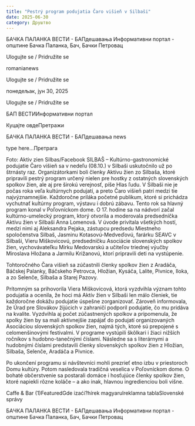 ```yaml
---
title: "Pestrý program podujatia Čaro višieň v Silbaši"
date: 2025-06-30
category: Друштво
---
```


БАЧКА ПАЛАНКА ВЕСТИ - БАПдешавања Информативни портал - општине Бачка Паланка, Бач, Бачки Петровац

Ulogujte se / Pridružite se

romanianews

Ulogujte se / Pridružite se

понедељак, јун 30, 2025

Ulogujte se / Pridružite se

БАП ВЕСТИИнформативни портал

Куцајте овдеПретражи

БАЧКА ПАЛАНКА ВЕСТИ - БАПдешавања news

type here...Претрага

Foto: Aktiv zien Silbas/Facebook
            SILBAŠ – Kultúrno-gastronomické podujatie Čaro višieň sa v nedeľu (08.10.) v Silbaši uskutočnilo už po štrnásty raz. Organizátorkami boli členky Aktívu žien zo Silbaša, ktoré pripravili pestrý program určený nielen pre hostky z ostatných slovenských spolkov žien, ale aj pre širokú verejnosť, píše Hlas ľudu.
V Silbaši nie je počas roka veľa kultúrnych podujatí, a preto Čaro višieň patrí medzi tie najvýznamnejšie. Každoročne priláka početné publikum, ktoré si prichádza vychutnať kultúrny program, výstavu i dobrú zábavu.
Tento rok sa hlavný program konal v Poľovníckom dome. O 17. hodine sa na nádvorí začal kultúrno-umelecký program, ktorý otvorila a moderovala predsedníčka Aktívu žien v Silbaši Anna Lomenová. V úvode privítala všetkých hostí, medzi nimi aj Aleksandra Pejaka, zástupcu predsedu Miestneho spoločenstva Silbaš, Jasminu Kotasovú-Medveďovú, farárku SEAVC v Silbaši, Vieru Miškovicovú, predsedníčku Asociácie slovenských spolkov žien, vychovávateľku Mirku Medovarskú a učiteľov triednej výučby Miroslava Hložana a Jarmilu Križanovú, ktorí pripravili deti na vystúpenie.


Tohtoročného Čara višieň sa zúčastnili členky spolkov žien z Aradáča, Báčskej Palanky, Báčskeho Petrovca, Hložian, Kysáča, Lalite, Pivnice, Iloka, a zo Selenče, Silbaša a Starej Pazovy.


Prítomným sa prihovorila Viera Miškovicová, ktorá vyzdvihla význam tohto podujatia a ocenila, že hoci má Aktív žien v Silbaši len málo členiek, tie každoročne dokážu podujatie úspešne zorganizovať. Zároveň informovala, že Úrad pre Slovákov žijúcich v zahraničí podporil podujatie, čo mu pridáva na kvalite. Vyzdvihla aj počet zúčastnených spolkov a pripomenula, že spolky žien by sa mali aktívnejšie zapájať do podujatí organizovaných Asociáciou slovenských spolkov žien, najmä tých, ktoré sú prepojené s celomenšinovými festivalmi.
V programe vystúpili škôlkari i žiaci nižších ročníkov s hudobno-tanečnými číslami. Následne sa s literárnymi a hudobnými číslami predstavili členky slovenských spolkov žien z Hložian, Silbaša, Selenče, Aradáča a Pivnice.


Po ukončení programu si návštevníci mohli prezrieť etno izbu v priestoroch Domu kultúry. Potom nasledovala tradičná veselica v Poľovníckom dome. O bohaté občerstvenie sa postarali domáce i hosťujúce členky spolkov žien, ktoré napiekli rôzne koláče – a ako inak, hlavnou ingredienciou boli višne.

Caffe & Bar (1)FeaturedGde izaći?hírek magyarulreklamna tablaSlovenské správy

БАЧКА ПАЛАНКА ВЕСТИ - БАПдешавања Информативни портал - општине Бачка Паланка, Бач, Бачки Петровац
